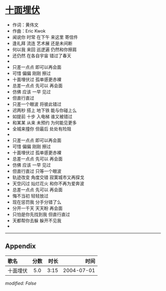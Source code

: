 # [十面埋伏](https://music.163.com/song?id=66418)

* 作词：黄伟文
* 作曲：Eric Kwok
* 闻说你 时常 在下午 来这里 寄信件
* 逢礼拜 流连 艺术展 还是未间断
* 何以我 来回 巡逻遍 仍然和你擦肩
* 还仍然 在各自宇宙 错过了春天
* 
* 只差一点点 即可以再会面
* 可惜 偏偏 刚刚 擦过
* 十面埋伏过 孤单感更赤裸
* 总差一点点 先可以 再会面
* 仿佛 应该 一早 见过
* 但直行直过
* 只差一个眼波 将彼此错过
* 迟两秒 搭上 地下铁 能与你碰上么
* 如提前 十步 入电梯 谁又被错过
* 和某某 从来 未预约 为何能见更多
* 全城来撞你 但最后 处处有险阻
* 
* 只差一点点 即可以再会面
* 可惜 偏偏 刚刚 擦过
* 十面埋伏过 孤单感更赤裸
* 总差一点点 先可以 再会面
* 仿佛 应该 一早 见过
* 但直行直过 只等一个眼波
* 轨迹改变 角度交错 寂寞城市又再探戈
* 天空闪过 灿烂花火 和你不再为爱奔波
* 总差一点点 先可以 再会面
* 悔不当初 轻轻放过
* 现在惩罚我 分手分错了么
* 分开一千天 天天盼 再会面
* 只怕是你先找到我 但直行直过
* 天都帮你去躲 躲开不见我
* 


---

## Appendix

|歌名|分数|时长|时间|
|:---|:---:|---:|---:|
|十面埋伏|5.0|3:15|2004-07-01

*modified: False*